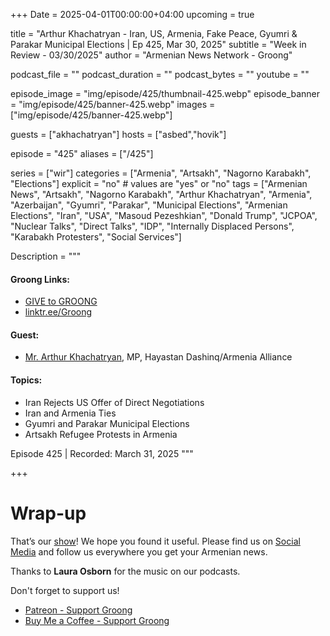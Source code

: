 +++
Date = 2025-04-01T00:00:00+04:00
upcoming = true

title = "Arthur Khachatryan - Iran, US, Armenia, Fake Peace, Gyumri & Parakar Municipal Elections | Ep 425, Mar 30, 2025"
subtitle = "Week in Review - 03/30/2025"
author = "Armenian News Network - Groong"

podcast_file = ""
podcast_duration = ""
podcast_bytes = ""
youtube = ""

episode_image = "img/episode/425/thumbnail-425.webp"
episode_banner = "img/episode/425/banner-425.webp"
images = ["img/episode/425/banner-425.webp"]

guests = ["akhachatryan"]
hosts = ["asbed","hovik"]

episode = "425"
aliases = ["/425"]

series = ["wir"]
categories = ["Armenia", "Artsakh", "Nagorno Karabakh", "Elections"]
explicit = "no" # values are "yes" or "no"
tags = ["Armenian News", "Artsakh", "Nagorno Karabakh", "Arthur Khachatryan", "Armenia", "Azerbaijan", "Gyumri", "Parakar", "Municipal Elections", "Armenian Elections", "Iran", "USA", "Masoud Pezeshkian", "Donald Trump", "JCPOA", "Nuclear Talks", "Direct Talks", "IDP", "Internally Displaced Persons", "Karabakh Protesters", "Social Services"]

Description = """

#### Groong Links:
* [GIVE to GROONG](https://podcasts.groong.org/donate)
* [linktr.ee/Groong](https://linktr.ee/groong)

#### Guest:
* [Mr. Arthur Khachatryan](/guest/akhachatryan), MP, Hayastan Dashinq/Armenia Alliance

#### Topics:
* Iran Rejects US Offer of Direct Negotiations
* Iran and Armenia Ties
* Gyumri and Parakar Municipal Elections
* Artsakh Refugee Protests in Armenia


Episode 425 | Recorded: March 31, 2025
"""

+++




# Wrap-up

That’s our [show](https://podcasts.groong.org/)! We hope you found it useful. Please find us on [Social Media](https://linktr.ee/groong) and follow us everywhere you get your Armenian news.

Thanks to **Laura Osborn** for the music on our podcasts.

Don't forget to support us!
* [Patreon - Support Groong](https://www.patreon.com/ann_groong)
* [Buy Me a Coffee - Support Groong](https://www.buymeacoffee.com/groong)
